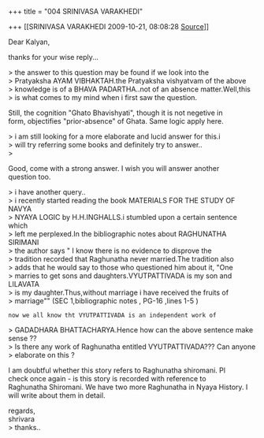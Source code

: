 +++
title = "004 SRINIVASA VARAKHEDI"

+++
[[SRINIVASA VARAKHEDI	2009-10-21, 08:08:28 [Source](https://groups.google.com/g/bvparishat/c/wOekrSSjMuQ)]]



Dear Kalyan,  
  
thanks for your wise reply...  

  
\> the answer to this question may be found if we look into the  
\> Pratyaksha AYAM VIBHAKTAH.the Pratyaksha vishyatvam of the above  
\> knowledge is of a BHAVA PADARTHA..not of an absence matter.Well,this  
\> is what comes to my mind when i first saw the question.  
  

Still, the cognition "Ghato Bhavishyati", though it is not negetive in  
form, objectifies "prior-absence" of Ghata. Same logic apply here.  

  
\> i am still looking for a more elaborate and lucid answer for this.i  
\> will try referring some books and definitely try to answer..  
\>  

Good, come with a strong answer. I wish you will answer another  
question too.  

  
\> i have another query..  
\> i recently started reading the book MATERIALS FOR THE STUDY OF NAVYA  
\> NYAYA LOGIC by H.H.INGHALLS.i stumbled upon a certain sentence which  
\> left me perplexed.In the bibliographic notes about RAGHUNATHA SIRIMANI  
\> the author says " I know there is no evidence to disprove the  
\> tradition recorded that Raghunatha never married.The tradition also  
\> adds that he would say to those who questioned him about it, "One  
\> marries to get sons and daughters.VYUTPATTIVADA is my son and LILAVATA  
\> is my daughter.Thus,without marriage i have received the fruits of  
\> marriage"" (SEC 1,bibliographic notes , PG-16 ,lines 1-5 )  
  
    now we all know tht VYUTPATTIVADA is an independent work of  
\> GADADHARA BHATTACHARYA.Hence how can the above sentence make sense ??  
\> Is there any work of Raghunatha entitled VYUTPATTIVADA??? Can anyone  
\> elaborate on this ?  
  

I am doubtful whether this story refers to Raghunatha shiromani. Pl  
check once again - is this story is recorded with reference to  
Raghunatha Shiromani. We have two more Raghunatha in Nyaya History. I  
will write about them in detail.  
  
regards,  
shrivara  
\> thanks..

